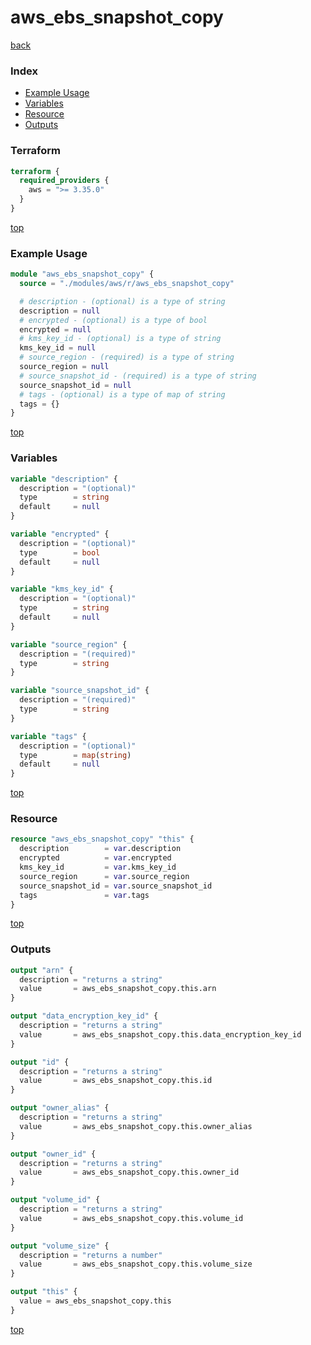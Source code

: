 # aws_ebs_snapshot_copy

[back](../aws.md)

### Index

- [Example Usage](#example-usage)
- [Variables](#variables)
- [Resource](#resource)
- [Outputs](#outputs)

### Terraform

```terraform
terraform {
  required_providers {
    aws = ">= 3.35.0"
  }
}
```

[top](#index)

### Example Usage

```terraform
module "aws_ebs_snapshot_copy" {
  source = "./modules/aws/r/aws_ebs_snapshot_copy"

  # description - (optional) is a type of string
  description = null
  # encrypted - (optional) is a type of bool
  encrypted = null
  # kms_key_id - (optional) is a type of string
  kms_key_id = null
  # source_region - (required) is a type of string
  source_region = null
  # source_snapshot_id - (required) is a type of string
  source_snapshot_id = null
  # tags - (optional) is a type of map of string
  tags = {}
}
```

[top](#index)

### Variables

```terraform
variable "description" {
  description = "(optional)"
  type        = string
  default     = null
}

variable "encrypted" {
  description = "(optional)"
  type        = bool
  default     = null
}

variable "kms_key_id" {
  description = "(optional)"
  type        = string
  default     = null
}

variable "source_region" {
  description = "(required)"
  type        = string
}

variable "source_snapshot_id" {
  description = "(required)"
  type        = string
}

variable "tags" {
  description = "(optional)"
  type        = map(string)
  default     = null
}
```

[top](#index)

### Resource

```terraform
resource "aws_ebs_snapshot_copy" "this" {
  description        = var.description
  encrypted          = var.encrypted
  kms_key_id         = var.kms_key_id
  source_region      = var.source_region
  source_snapshot_id = var.source_snapshot_id
  tags               = var.tags
}
```

[top](#index)

### Outputs

```terraform
output "arn" {
  description = "returns a string"
  value       = aws_ebs_snapshot_copy.this.arn
}

output "data_encryption_key_id" {
  description = "returns a string"
  value       = aws_ebs_snapshot_copy.this.data_encryption_key_id
}

output "id" {
  description = "returns a string"
  value       = aws_ebs_snapshot_copy.this.id
}

output "owner_alias" {
  description = "returns a string"
  value       = aws_ebs_snapshot_copy.this.owner_alias
}

output "owner_id" {
  description = "returns a string"
  value       = aws_ebs_snapshot_copy.this.owner_id
}

output "volume_id" {
  description = "returns a string"
  value       = aws_ebs_snapshot_copy.this.volume_id
}

output "volume_size" {
  description = "returns a number"
  value       = aws_ebs_snapshot_copy.this.volume_size
}

output "this" {
  value = aws_ebs_snapshot_copy.this
}
```

[top](#index)